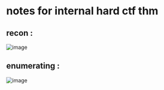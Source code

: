 # notes  for internal hard ctf thm 

## recon : 
![image](https://github.com/ArielElb/TryHackMe-CTFs/assets/94087682/b3083cbd-95e2-4ab1-a1c3-d088cddb771f)

## enumerating :

![image](https://github.com/ArielElb/TryHackMe-CTFs/assets/94087682/41a6f84b-1982-410f-8eb7-12fed72a297a)

